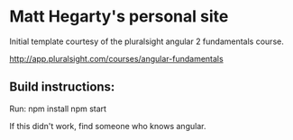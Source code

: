 Matt Hegarty's personal site
========================
Initial template courtesy of the pluralsight angular 2 fundamentals course.

http://app.pluralsight.com/courses/angular-fundamentals




Build instructions:
---------------

Run:
npm install
npm start

If this didn't work, find someone who knows angular.